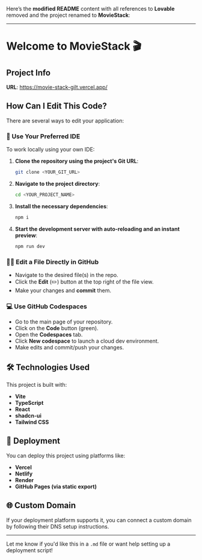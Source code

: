 Here’s the **modified README** content with all references to **Lovable** removed and the project renamed to **MovieStack**:

---

# Welcome to MovieStack 🎬

## Project Info

**URL**: https://movie-stack-gilt.vercel.app/

## How Can I Edit This Code?

There are several ways to edit your application:

### 🔧 Use Your Preferred IDE

To work locally using your own IDE:

1. **Clone the repository using the project's Git URL**:

   ```sh
   git clone <YOUR_GIT_URL>
   ```

2. **Navigate to the project directory**:

   ```sh
   cd <YOUR_PROJECT_NAME>
   ```

3. **Install the necessary dependencies**:

   ```sh
   npm i
   ```

4. **Start the development server with auto-reloading and an instant preview**:

   ```sh
   npm run dev
   ```

### 🧑‍💻 Edit a File Directly in GitHub

* Navigate to the desired file(s) in the repo.
* Click the **Edit** (✏️) button at the top right of the file view.
* Make your changes and **commit** them.

### 💻 Use GitHub Codespaces

* Go to the main page of your repository.
* Click on the **Code** button (green).
* Open the **Codespaces** tab.
* Click **New codespace** to launch a cloud dev environment.
* Make edits and commit/push your changes.

## 🛠 Technologies Used

This project is built with:

* **Vite**
* **TypeScript**
* **React**
* **shadcn-ui**
* **Tailwind CSS**

## 🚀 Deployment

You can deploy this project using platforms like:

* **Vercel**
* **Netlify**
* **Render**
* **GitHub Pages (via static export)**

## 🌐 Custom Domain

If your deployment platform supports it, you can connect a custom domain by following their DNS setup instructions.

---

Let me know if you'd like this in a `.md` file or want help setting up a deployment script!
